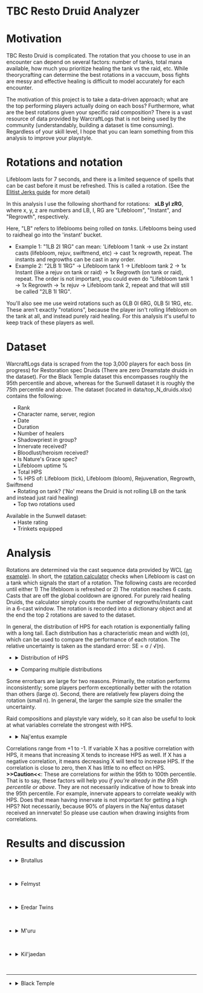 # TBC Resto Druid Analyzer  

# Motivation
TBC Resto Druid is complicated. The rotation that you choose to use in an encounter can depend on several factors: number of tanks, total mana available, how much you prioritize healing the tank vs the raid, etc. While theorycrafting can determine the best rotations in a vaccuum, boss fights are messy and effective healing is difficult to model accurately for each encounter.  

The motivation of this project is to take a data-driven approach; what are the top performing players actually doing on each boss? Furthermore, what are the best rotations given your specific raid composition? There is a vast resource of data provided by WarcraftLogs that is not being used by the community (understandably, building a dataset is time consuming). Regardless of your skill level, I hope that you can learn something from this analysis to improve your playstyle.  


# Rotations and notation
Lifebloom lasts for 7 seconds, and there is a limited sequence of spells that can be cast before it must be refreshed. This is called a rotation. (See the [Elitist Jerks guide](http://web.archive.org/web/20080913120521/http://elitistjerks.com/f31/t17783-druid_raiding_tree/#Healing_Strategies) for more detail)      
  
In this analysis I use the following shorthand for rotations: &nbsp; **xLB yI zRG**,   
where x, y, z are numbers and LB, I, RG are "Lifebloom", "Instant", and "Regrowth", respectively.   

Here, "LB" refers to lifeblooms being rolled on _tanks_. Lifeblooms being used to raidheal go into the 'instant' bucket.  
* Example 1: "1LB 2I 1RG" can mean: 'Lifebloom 1 tank -> use 2x instant casts (lifebloom, rejuv, swiftmend, etc) -> cast 1x regrowth, repeat. The instants and regrowths can be cast in any order.
* Example 2: "2LB 1I 1RG" -> Lifebloom tank 1 -> Lifebloom tank 2 -> 1x Instant (like a rejuv on tank or raid) -> 1x Regrowth (on tank or raid), repeat. The order is not important, you could even do "Lifebloom tank 1 -> 1x Regrowth -> 1x rejuv -> Lifebloom tank 2, repeat and that will still be called "2LB 1I 1RG".  
 
You'll also see me use weird rotations such as 0LB 0I 6RG, 0LB 5I 1RG, etc. These aren't exactly "rotations", because the player isn't rolling lifebloom on the tank at all, and instead purely raid healing. For this analysis it's useful to keep track of these players as well.


# Dataset  
WarcraftLogs data is scraped from the top 3,000 players for each boss (in progress) for Restoration spec Druids (There are zero Dreamstate druids in the dataset). For the Black Temple dataset this encompasses roughly the 95th percentile and above, whereas for the Sunwell dataset it is roughly the 75th percentile and above. The dataset (located in data/top_N_druids.xlsx) contains the following:  

&emsp; • Rank  
&emsp; • Character name, server, region  
&emsp; • Date  
&emsp; • Duration    
&emsp; • Number of healers  
&emsp; • Shadowpriest in group?  
&emsp; • Innervate received?  
&emsp; • Bloodlust/heroism received?  
&emsp; • Is Nature's Grace spec?  
&emsp; • Lifebloom uptime %  
&emsp; • Total HPS  
&emsp; • % HPS of: Lifebloom (tick), Lifebloom (bloom), Rejuvenation, Regrowth, Swiftmend  
&emsp; • Rotating on tank? ('No' means the Druid is not rolling LB on the tank and instead just raid healing)  
&emsp; • Top two rotations used  

Available in the Sunwell dataset:  
&emsp; • Haste rating  
&emsp; • Trinkets equipped  

# Analysis
Rotations are determined via the cast sequence data provided by WCL ([an example](https://classic.warcraftlogs.com/reports/VZr6X2MNY73GLktg#fight=47&type=casts&view=events&source=37)). In short, the [rotation calculator](https://github.com/msdec321/DataAnalysisWorkbooks/blob/main/warcraftLogs/src.py#L535-L623) checks when Lifebloom is cast on a tank which signals the start of a rotation. The following casts are recorded until either 1) The lifebloom is refreshed or 2) The rotation reaches 6 casts. Casts that are off the global cooldown are ignored. For purely raid healing Druids, the calculator simply counts the number of regrowths/instants cast in a 6-cast window. The rotation is recorded into a dictionary object and at the end the top 2 rotations are saved to the dataset.  

In general, the distribution of HPS for each rotation is exponentially falling with a long tail. Each distribution has a characteristic mean and width (σ), which can be used to compare the performance of each rotation. The relative uncertainty is taken as the standard error: SE = σ / √(n).    
 - <details> 
    <summary>Distribution of HPS</summary><p>
 
    ![alt text](https://i.imgur.com/Vz3K0hv.jpg)
  </p></details>

 - <details> 
    <summary>Comparing multiple distributions</summary><p>
 
    ![alt text](https://i.imgur.com/VWPltCF.png)
  </p></details>  

Some errorbars are large for two reasons. Primarily, the rotation performs inconsistently; some players perform exceptionally better with the rotation than others (large σ). Second, there are relatively few players doing the rotation (small n). In general, the larger the sample size the smaller the uncertainty.  

Raid compositions and playstyle vary widely, so it can also be useful to look at what variables correlate the strongest with HPS.  

 - <details><summary>Naj'entus example</summary><p>
  
    ![alt text](https://i.imgur.com/3BkHcYT.png)  
  
Correlations range from +1 to -1. If variable X has a positive correlation with HPS, it means that increasing X tends to increase HPS as well. If X has a negative correlation, it means decreasing X will tend to increase HPS. If the correlation is close to zero, then X has little to no effect on HPS. **>>Caution<<**: These are correlations for *within* the 95th to 100th percentile. That is to say, these factors will help you *if you're already in the 95th percentile or above*. They are not necessarily indicative of how to break into the 95th percentile. For example, innervate appears to correlate weakly with HPS. Does that mean having innervate is not important for getting a high HPS? Not necessarily, because 90% of players in the Naj'entus dataset received an innervate! So please use caution when drawing insights from correlations.  


# Results and discussion
  
- <details><summary>Brutallus</summary>  
  &nbsp;
  
    - <details><summary>Rotation rankings</summary><p>
  
      ![alt text](https://i.imgur.com/hePo33L.png)
  
      The top five rotations:
      - 1LB 4I 0RG: The standard 5GCD rotation, 113 Haste rating. Roll lifebloom on the primary tank and burn targets and use Rejuv for the extra GCD(s).   
      - 2LB 3I 0RG: Also the 5GCD rotation, but keeping a lifebloom on the offtank more often than above.   
      - 1LB 3I 2RG: Not a rotation. The players who cast this sequence of spells end up not refreshing Lifebloom on the tank. For the most part these players roll Lifebloom on the burn targets and weave in Regrowths with spare GCDs.   
      - 0LB 2I 4RG: Similar to the above, but rotates Lifebloom on one less burn target and uses more Regrowths.   
      - 1LB 3I 0RG: The standard 4GCD rotation, 0 Haste rating. Roll lifebloom on the primary tank and burn targets and use Rejuv for the extra GCD(s).   
      &nbsp;
  
      *Interestingly a 0 Haste rotation makes it into the top 5, which really shows how strong rolling Lifebloom on burns is. What's even more surprising to me, though, is that the standard 4GCD rotation ranks much higher than the 6GCD rotation (1LB 5I 0RG, ranked 14th). Why?  
  
      Let's drill down on some rotations.
  
      - <details><summary>Q. For players using 5 GCD, how does Lifebloom compare to rejuv?</summary><p>
  
        ![alt text](https://i.imgur.com/D5EFeFK.png)
  
        Unsurprisingly, the bulk of these players HPS comes from rolling Lifeblooms on burn. Some players use rejuv more than others.  
        </p></details>
        &nbsp;
  
      </p></details>
  
    - <details><summary>% Spell HPS scatter plots</summary><p>
  
      ![alt text](https://i.imgur.com/VJQNgxJ.png)
  
      For the bulk of players, the largest fraction of their healing comes from Lifebloom ticks (burn healing). Following that, most players get the secondary bulk of their healing from regrowth (although ironically 5GCD performs much better than using regrowths).  
      </p></details>
  
    - <details><summary>HPS vs Duration (Color = kill speed percentile, not HPS)</summary><p>
  
      ![alt text](https://i.imgur.com/HdMelSD.png)
  
      Most players fall within the 10th to 75th percentile of kill times.
      </p></details>
  
    - <details><summary>Q. What percentage of players are rolling Lifebloom on the tank(s)?</summary><p>
  
      ![alt text](https://i.imgur.com/GyPHhl9.png)
  
      57.8% of players are rolling Lifebloom at least one tank, the rest are purely burn healing / raid healing. For the Druids who are rotating on the tank(s), most prefer to roll Lifebloom on only the primary tank, while ~5% of players roll Lifebloom on both tanks.  
      </p></details>
  
    - <details><summary>Q. What percentage of players have an extra mana source?</summary><p>
  
      ![alt text](https://i.imgur.com/WNC6CFH.png)
  
      95.1% of players received either an innervate or shadow priest.
      </p></details>
  
    - <details><summary>Q. What percentage of players are playing Nature's Grace? (Note: There are no Dreamstate Druids in the dataset.)</summary><p>
  
      ![alt text](https://i.imgur.com/ti0CSrl.png)
  
      13.0% of players are Nature's Grace spec.
      </p></details> 
    
    - <details><summary>Q. What variables correlate the most with HPS?</summary><p>
  
      ![alt text](https://i.imgur.com/eyHHmu6.png)
  
      The top five correlators of HPS in order of importance: 
      - Haste rating    
      - Having less healers in your raid  
      - Having shadow priest    
      - Shorter fight duration  
      - Using Swiftmend less     
      &nbsp; 
  
      </p></details>
    </details> 

&nbsp;
  
- <details><summary>Felmyst</summary>  
  &nbsp;
  
  - <details><summary>Rotation rankings</summary><p>
  
    ![alt text](https://i.imgur.com/BknFaWP.png)
  
    The top five rotations:
    - 0LB 1I 5RG: Raid healing, primarily with Regrowth and the occasional lifebloom/rejuv, 5% of players do this.  
    - 0LB 0I 6RG: Raid healing with Regrowth, 8% of players do this.  
    - 1LB 1I 4RG: Not a rotation, Mostly raid healing with regrowth and putting a Lifebloom on the tank (but not refreshing it), 1.2% of players do this.    
    - 1LB 0I 3RG: ~130 Haste regrowth rotation, 1.4% of players do this.  
    - 1LB 0I 5RG: Not a rotation, similar to the above but Lifebloom does not get refreshed.  
    &nbsp;  
  
    Let's drill down on the data.
   
    - <details><summary>Q. For players raid healing with the top 2 rotations, how does Tree of Life spec compare to Nature's Grace?</summary><p>
  
        ![alt text](https://i.imgur.com/oRoLxZO.png)
  
        Tree of Life performs slightly better on average (within uncertainty) for pure regrowth spam (perhaps due to mana constraints), however for 1I 5RG the specs perform roughly the same within uncertainty.   
        </p></details>
    &nbsp;
  
    </p></details>
  
  - <details><summary>% Spell HPS scatter plots</summary><p>
  
      ![alt text](https://i.imgur.com/hTuGRoR.png)
  
      There is a lot of variation in how players heal, however the top performers tend to be using more regrowths.  
      </p></details>
  
  - <details><summary>HPS vs Duration (Color = kill speed percentile, not HPS)</summary><p>
  
      ![alt text](https://i.imgur.com/bTEXMIk.png)
  
      Most players fall slightly above the 50th percentile of kill speeds. The top parses tend to occur near the end of the 3rd ground phase or at any time in the 4th ground phase.  
      </p></details>
  
  - <details><summary>Q. What percentage of players are rolling Lifebloom on the tank?</summary><p>
  
     ![alt text](https://i.imgur.com/QuNsQOa.png)
  
     38.0% of players are rolling Lifebloom on a tank (either during the ground phase or during skeletons in the air phase). 
     </p></details>
  
  - <details><summary>Q. What percentage of players have an extra mana source?</summary><p>
  
      ![alt text](https://i.imgur.com/g3E8UaR.png)
  
      94.6% of players received either an innervate or shadow priest.
      </p></details>
  
  - <details><summary>Q. What percentage of players are playing Nature's Grace?</summary><p>
  
    ![alt text](https://i.imgur.com/pfCvfHa.png)
  
    25.9% of players are Nature's Grace spec.
    </p></details>
  
  - <details><summary>Q. What variables correlate the most with HPS?</summary><p>
  
      ![alt text](https://i.imgur.com/zKe2v2t.png)
  
      The top five correlators of HPS in order of importance: 
      - Casting more regrowths      
      - Casting less lifeblooms    
      - Having more spell haste      
      - Spriest    
      - Lower number of healers       
      &nbsp; 
  
      </p></details>

  </details> 

&nbsp;
  
- <details><summary>Eredar Twins</summary>  
  &nbsp;
  
  Note: Some sections of this boss are split by phase.
  
  - <details><summary>Rotation rankings (Phase 1)</summary><p>
  
    ![alt text](https://i.imgur.com/vWudPR9.png)
  
    The top five rotations:
    - 2LB 0I 2RG: 5 haste rotation, regrowths more often on the raid than tanks, 1.9% of players do this rotation.  
    - 1LB 0I 3RG: 113 haste rotation, regrowths more often on the raid than tanks, 1.6% of players do this rotation.  
    - 0LB 0I 6RG: Pure regrowth raid healing, 9.6% of players do this.  
    - 0LB 1I 5RG: Raid healing primarily with regrowth and the occasional rejuv, 11.7% of players do this.  
    - 1LB 1I 2RG: 5 haste rotation, regrowths more often on the raid than tanks, 2.2% of players do this rotation.  
    &nbsp;  

    </p></details>
  
  - <details><summary>Rotation rankings (Phase 2)</summary><p>
  
    ![alt text](https://i.imgur.com/R94eDqD.png)
  
    The top five rotations:
    - 0LB 0I 6RG: Pure regrowth raid healing, 9.6% of players do this.  
    - 0LB 1I 5RG: Raid healing primarily with regrowth and the occasional rejuv but more regrowths than the above, 11.7% of players do this.  
    - 1LB 0I 3RG: 130 Haste rotation, 1.8% of players do this rotation.  
    - 0LB 2I 4RG: Raid healing primarily with regrowth and the occasional rejuv, 7.4% of players do this.  
    - 1LB 1I 2RG: 5 haste rotation, 2.2% of players do this.  
    &nbsp;  

    </p></details>
  
  - <details><summary>Q. What percentage of players are rolling Lifebloom on the tank(s)? (Phase 1)</summary><p>
  
     ![alt text](https://i.imgur.com/lHIoP3q.png)
  
     54.2% of players are rolling Lifebloom on at least one tank, with 16.8% of players rolling LB on exactly one tank, 18.7% on exactly two tanks, and 18.8% on all three tanks.  
     </p></details>
  
  - <details><summary>Q. What percentage of players are rolling Lifebloom on the tank? (Phase 2)</summary><p>
  
     ![alt text](https://i.imgur.com/pylfz4B.png)
  
     33.8% of players are rolling Lifebloom on the tank. 
     </p></details>
  
   - <details><summary>Q. What percentage of players are playing Nature's Grace?</summary><p>
  
     ![alt text](https://i.imgur.com/4W8gwt9.png)
  
     31.2% of players are Nature's Grace spec.
     </p></details>
  
  - <details><summary>Q. What variables correlate the most with HPS? (Phase 1)</summary><p>
  
     ![alt text](https://i.imgur.com/Hx7Igis.png)
  
     The top five correlators of HPS in order of importance: 
     - Casting more regrowths  
     - Having shadow priest  
     - Casting less lifeblooms  
     - Playing Nature's grace  
     - Having more spell haste    
     </p></details>
    
  
  - <details><summary>Q. What variables correlate the most with HPS? (Phase 2)</summary><p>
  
      ![alt text](https://i.imgur.com/GUGtZds.png)
  
      The top five correlators of HPS in order of importance: 
      - Casting more regrowths  
      - Having shadow priest  
      - Casting less lifeblooms  
      - Playing Nature's grace  
      - Having more spell haste  
      &nbsp;
  
      Note: Coincidentally (or maybe not a coincidence?) these are the same top correlators as seen for phase 1.
      </p></details>
  
  - <details><summary>Trinket analysis</summary><p>
    
    - <details><summary>Q. Which trinkets are players using the most?</summary><p>
  
      ![alt text](https://i.imgur.com/iDEXs0p.png)
      </p></details>
  
    - <details><summary>Q. Which combinations of trinkets are players using the most?</summary><p>
  
      ![alt text](https://i.imgur.com/67K5GdE.png)
      </p></details>
  
    - <details><summary>Q. Does playstyle/rotation affect the distribution of trinkets?</summary><p>
  
      - <details><summary>Q. Regrowth spam (0LB 0I 6RG, 0LB 1I 5RG, 0LB 2I 4RG) - Individual trinkets</summary><p>
  
        ![alt text](https://i.imgur.com/7Kpj0Vd.png)
        </p></details>
  
      - <details><summary>Q. Regrowth spam (0LB 0I 6RG, 0LB 1I 5RG, 0LB 2I 4RG) - Trinket combinations</summary><p>
  
        ![alt text](https://i.imgur.com/7IkYNdn.png)
        </p></details>
  
      - <details><summary>Q. 5GCD Lifebloom rolling (2LB 3I 0RG, 2LB 2I 1RG, ...) - Individual trinkets</summary><p>
  
        ![alt text](https://i.imgur.com/s8AogL1.png)
        </p></details>
  
      - <details><summary>Q. 5GCD Lifebloom rolling (2LB 3I 0RG, 2LB 2I 1RG, ...) - Trinket combinations</summary><p>
  
        ![alt text](https://i.imgur.com/N2DTSfI.png)
        </p></details>
  
      </p></details>
  
    - <details><summary>Q. What are the HPS rankings for the most common trinket combinations?</summary><p>
  
      - <details><summary>Regrowth spam</summary><p>
  
        ![alt text](https://i.imgur.com/R08eBGP.png)
        </p></details>
  
      - <details><summary>5GCD Lifebloom rolling</summary><p>
  
        ![alt text](https://i.imgur.com/vIiMBKp.png)
        </p></details>
  
      </p></details> 
  
    </p></details>
  
  </details> 

&nbsp;
  
- <details><summary>M'uru</summary>  
  &nbsp;

  Note: Some sections of this boss are split by phase.
  
  - <details><summary>Rotation rankings (Phase 1)</summary><p>
  
    ![alt text](https://i.imgur.com/wKhcGn1.png)
  
    The top five rotations:
    - 2LB 0I 2RG: 5 haste rotation, regrowths more often on the raid than tanks, 2.5% of players do this rotation.  
    - 0LB 0I 6RG: Pure regrowth raid healing, 8.7% of players do this.  
    - 0LB 1I 5RG: Raid healing primarily with regrowth and the occasional rejuv, 4.5% of players do this.  
    - 0LB 2I 4RG: Raid healing primarily with regrowth and the occasional rejuv, but more rejuvs than the above, 2.9% of players do this.  
    - 1LB 1I 2RG: 5 haste rotation, regrowths more often on the raid than tanks, 1.9% of players do this rotation.  
    &nbsp;  

    </p></details>
  
  - <details><summary>Rotation rankings (Phase 2)</summary><p>
  
    ![alt text](https://i.imgur.com/aftVMjq.png)
  
    The top five rotations:
    - 0LB 0I 6RG: Pure regrowth raid healing, 14.6% of players do this.  
    - 0LB 2I 4RG: Raid healing primarily with regrowth and the occasional rejuv, 8.7% of players do this.  
    - 0LB 1I 5RG: Raid healing primarily with regrowth and the occasional rejuv, but less rejuvs than the above, 12.9% of players do this.   
    - 1LB 1I 2RG: 5 haste rotation, regrowths more often on the raid than tanks, 2.5% of players do this.  
    - 0LB 3I 3RG: Raid healing primarily with regrowth and the occasional rejuv, but more rejuvs than both of the above, 5.6% of players do this.  
    &nbsp;  

    </p></details>
  
  - <details><summary>Q. What percentage of players are rolling Lifebloom on the tank(s)? (Phase 1)</summary><p>
  
     ![alt text](https://i.imgur.com/Z9gi4NF.png)
  
     73.9% of players are rolling Lifebloom on at least one tank, with 19.6% of players rolling LB on exactly one tank, 16.9% on exactly two tanks, and 37.4% on all three tanks.  
     </p></details>
  
  - <details><summary>Q. What percentage of players are rolling Lifebloom on the tank? (Phase 2)</summary><p>
  
     ![alt text](https://i.imgur.com/TQc2rBC.png)
  
     45.2% of players are rolling Lifebloom on at least one tank (Note: I choose *at least one* tank because some groups have adds active going into phase 2).  
     </p></details>
  
  - <details><summary>Q. What percentage of players are playing Nature's Grace?</summary><p>
  
     ![alt text](https://i.imgur.com/Sjkr1gv.png)
  
     30.1% of players are Nature's Grace spec.
     </p></details>
  
  - <details><summary>Q. What variables correlate the most with HPS? (Phase 1)</summary><p>
  
     ![alt text](https://i.imgur.com/wXAsf3W.png)
  
     The top five correlators of HPS in order of importance: 
     - Casting more regrowths  
     - Having shadow priest  
     - Casting less lifeblooms  
     - Having more spell haste  
     - Casting less rejuvs  
     </p></details>

  - <details><summary>Q. What variables correlate the most with HPS? (Phase 2)</summary><p>
  
      ![alt text](https://i.imgur.com/25TiJWQ.png)
  
      The top five correlators of HPS in order of importance: 
      - Casting more regrowths  
      - Having shadow priest  
      - Casting less lifeblooms   
      - Nature's Grace spec  
      - Having innervate  
      </p></details>
  
  - <details><summary>Trinket analysis</summary><p>
    
    - <details><summary>Q. Which trinkets are players using the most?</summary><p>
  
      ![alt text](https://i.imgur.com/eZyxero.png)
      </p></details>
  
    - <details><summary>Q. Which combinations of trinkets are players using the most?</summary><p>
  
      ![alt text](https://i.imgur.com/h0S7N5c.png)
      </p></details>
  
    - <details><summary>Q. Does playstyle/rotation affect the distribution of trinkets?</summary><p>
  
      - <details><summary>Q. Regrowth spam (0LB 0I 6RG, 0LB 1I 5RG, 0LB 2I 4RG) - Individual trinkets</summary><p>
  
        ![alt text](https://i.imgur.com/3tyPN19.png)
        </p></details>
  
      - <details><summary>Q. Regrowth spam (0LB 0I 6RG, 0LB 1I 5RG, 0LB 2I 4RG) - Trinket combinations</summary><p>
  
        ![alt text](https://i.imgur.com/82aDll8.png)
        </p></details>
  
      - <details><summary>Q. 5GCD Lifebloom rolling (3LB 2I 0RG, 2LB 3I 0RG, ...) - Individual trinkets</summary><p>
  
        ![alt text](https://i.imgur.com/UnEFEOf.png)
        </p></details>
  
      - <details><summary>Q. 5GCD Lifebloom rolling (3LB 2I 0RG, 2LB 3I 0RG, ...) - Trinket combinations</summary><p>
  
        ![alt text](https://i.imgur.com/5aMqJuO.png)
        </p></details>
  
      </p></details>
  
    - <details><summary>Q. What are the HPS rankings for the most common trinket combinations?</summary><p>
  
      - <details><summary>Regrowth spam</summary><p>
  
        ![alt text](https://i.imgur.com/8gf3R1l.png)
        </p></details>
  
      - <details><summary>5GCD Lifebloom rolling</summary><p>
  
        ![alt text](https://i.imgur.com/pbqzL0a.png)
        </p></details>
  
      </p></details> 

    </p></details>
  

  </details> 

&nbsp;
  
- <details><summary>Kil'jaedan</summary>  
  &nbsp;

  - <details><summary>Rotation rankings</summary><p>
  
    ![alt text](https://i.imgur.com/bJHpuF9.png)
    </p></details> 
  
  - <details><summary>% Spell HPS scatter plots</summary><p>
  
    ![alt text](https://i.imgur.com/wS6rIdD.png)
  
    The bulk of players choose to either heal mostly with Regrowth or Lifebloom (rolling blooms on Fire Bloom targets) with relatively little use of rejuv.
    </p></details>
  
  - <details><summary>HPS vs Duration (Color = kill speed percentile, not HPS)</summary><p>
  
    ![alt text](https://i.imgur.com/z6aCFwE.png)
  
    Most players fall within the 10th to 75th percentile of kill times.
    </p></details>
  
  - <details><summary>Q. What percentage of players are rolling Lifebloom on the tank?</summary><p>
  
     ![alt text](https://i.imgur.com/OcgPS77.png)
  
     46.0% of players are rolling Lifebloom on the tank.
     </p></details>
  
  - <details><summary>Q. What percentage of players have an extra mana source?</summary><p>
  
    ![alt text](https://i.imgur.com/GpEMWR0.png)
  
    93.4% of players received either an innervate or shadow priest.
    </p></details>
  
  - <details><summary>Q. What percentage of players are playing Nature's Grace?</summary><p>
  
     ![alt text](https://i.imgur.com/uwZeiy0.png)
  
     21.6% of players are Nature's Grace spec.
     </p></details>
  
  - <details><summary>Q. What variables correlate the most with HPS?</summary><p>
  
    ![alt text](https://i.imgur.com/9BgNXHz.png)
  
    The top five correlators of HPS in order of importance: 
    - Higher spell haste rating  
    - Casting more regrowths  
    - Having shadow priest  
    - Less number of healers  
    - Casting less rejuvs    
    &nbsp; 
  
    </p></details>
  
  - <details><summary>Trinket analysis</summary><p>
    
    - <details><summary>Q. Which trinkets are players using the most?</summary><p>
  
      ![alt text](https://i.imgur.com/qePhCjE.png)
      </p></details>
  
    - <details><summary>Q. Which combinations of trinkets are players using the most?</summary><p>
  
      ![alt text](https://i.imgur.com/nCx8Wx2.png)
      </p></details>
  
    - <details><summary>Q. Does playstyle/rotation affect the distribution of trinkets?</summary><p>
  
      - <details><summary>Q. Regrowth spam (0LB 0I 6RG, 0LB 1I 5RG, 0LB 2I 4RG) - Individual trinkets</summary><p>
  
        ![alt text](https://i.imgur.com/Y3xz4Tu.png)
        </p></details>
  
      - <details><summary>Q. Regrowth spam (0LB 0I 6RG, 0LB 1I 5RG, 0LB 2I 4RG) - Trinket combinations</summary><p>
  
        ![alt text](https://i.imgur.com/k1TSNnY.png)
        </p></details>
  
      - <details><summary>Q. 5GCD Lifebloom rolling (1LB 4I 0RG, 1LB 1I 2RG, ...) - Individual trinkets</summary><p>
  
        ![alt text](https://i.imgur.com/0sCI4b1.png)
        </p></details>
  
      - <details><summary>Q. 5GCD Lifebloom rolling (1LB 4I 0RG, 1LB 1I 2RG, ...) - Trinket combinations</summary><p>
  
        ![alt text](https://i.imgur.com/bFYq67i.png)
        </p></details>
  
      </p></details>
  
    </p></details>
  
  </p></details>
    

&nbsp;

-----

- <details><summary>Black Temple</summary> 
  &nbsp;
  
  Note: This section uses Phase 4 data.
  &nbsp;
  
  - <details><summary>High Warlord Naj'entus</summary>  
    &nbsp;

    - <details><summary>Rotation rankings</summary><p>

      ![alt text](https://i.imgur.com/VWPltCF.png)

      The top five rotations:
      - 0LB 0I 5RG: Not rolling lifebloom on the tank and raid healing with regrowth, 42.1% of players do this rotation.  
      - 1LB 1I 2RG: ~20 Haste rating rotation, 1.7% of players do this rotation.  
      - 1LB 0I 3RG: ~120 Haste rotation without NG, ~20 Haste rotation with NG (and 1 of 3 regrowths proc NG), 2.5% of players do this rotation.  
      - 1LB 0I 4RG: ~250 Haste with Nature's Grace rotation (And 3/4 proc NG, or with Bloodlust), or high haste ToL spec with Bloodlust, 2.6% of players do this rotation.      
      - 0LB 1I 4RG: Mostly raid healing with Regrowth with the occasional rejuv, 19.1% of players do this rotation.    
      &nbsp;

      *Interestingly, there's a big difference between 1LB 0I 2RG and 1LB 0I 3RG, but there isn't a big difference between 1LB 0I 3RG and 1LB 0I 4RG, and the former is performing slightly better within uncertainty. Why is that? Mana constraints are one possibility, but it'd be interesting to look into further.  

      Let's drill down on some rotations.

      - <details><summary>Q. How does 0LB 0I 5RG perform for Nature's Grace vs Tree of Life spec?</summary><p>

        ![alt text](https://i.imgur.com/HVQAiu3.png)

        Nature's Grace performs significantly better than Tree of Life spec.  
        </p></details>

      - <details><summary>Q. How does 1LB 0I 3RG perform for Nature's Grace vs Tree of Life spec?</summary><p>

        ![alt text](https://i.imgur.com/4UUS5JL.png)

        They perform the same within uncertainty.    
        </p></details>

      - <details><summary>Q. How does 1LB 0I 4RG perform for Nature's Grace vs Tree of Life spec, and also filtered by Bloodlust/Hero?</summary><p>

        ![alt text](https://i.imgur.com/6pHPKAZ.png)

        The players with Bloodlust/Hero tend to perform better than those without it. Surprisingly (to me), ToL spec players with lust tend to perform similar or better than Nature's Grace players with lust. Why is that?      
        </p></details>
        &nbsp;

      </p></details>

    - <details><summary>% Spell HPS scatter plots</summary><p>

      ![alt text](https://i.imgur.com/dru9e7P.png)

      The bulk of players do not raid heal with Lifebloom or Rejuv. Players tend to either purely raid heal with regrowth, or roll Lifebloom/Rejuv on the tank and heal the raid with regrowth.  
      </p></details>

    - <details><summary>HPS vs Duration (Color = kill speed percentile, not HPS)</summary><p>

      ![alt text](https://i.imgur.com/TE1FOsV.png)

      Most players fall within the 75th to 95th percentile of kill times.
      </p></details>

    - <details><summary>Q. What percentage of players are actually rolling Lifebloom on the tank?</summary><p>

      ![alt text](https://i.imgur.com/OP28oY0.png)

      28.1% of players are rolling Lifebloom on the main tank, the rest are purely raid healing. Interestingly, three of the top five rotations involve rolling Lifebloom on the main tank, however the vast majority of rankers choose to purely raid heal.  
      </p></details>

    - <details><summary>Q. What percentage of players have an extra mana source?</summary><p>

      ![alt text](https://i.imgur.com/uuzzmEF.png)

      89.0% of players received either an innervate or shadow priest.
      </p></details>

    - <details><summary>Q. What percentage of players are playing Nature's Grace?</summary><p>

      ![alt text](https://i.imgur.com/grkG0i6.png)

      54.3% of players are Nature's Grace spec.
      </p></details> 

    - <details><summary>Q. What variables correlate the most with HPS?</summary><p>

      ![alt text](https://i.imgur.com/3BkHcYT.png)

      The top five correlators of HPS in order of importance: 
      - Using more regrowth heavy rotations  
      - Having less healers in your raid  
      - Being Nature's Grace spec  
      - Not rolling Lifebloom on the tank  
      - Not using Lifebloom to raidheal   
      &nbsp; 

      </p></details>
    </details> 

  &nbsp;

  - <details><summary>Supremus</summary>
    &nbsp;

    - <details><summary>Rotation rankings</summary><p>

      ![alt text](https://i.imgur.com/yaDpQF5.png)

      The top five rotations:
      - 1LB 0I 4RG: ~250 Haste with Nature's Grace rotation (And 3 out of 4 regrowth casts must proc NG), 3.2% of players do this rotation.
      - 0LB 1I 4RG: Raid healing mostly with Regrowth and the occasional rejuv, 10.7% of players do this rotation.  
      - 1LB 0I 2RG: 0 Haste rotation, 9.9% of players do this rotation.  
      - 0LB 2I 3RG: Raid healing with slightly more rejuvs than above. 3.5% of players do this rotation.  
      - 0LB 0I 5RG: Raid healing with only regrowth. 16.9% of players do this rotation.  
      </p></details>

    - <details><summary>% Spell HPS scatter plots</summary><p>

      ![alt text](https://i.imgur.com/Z8jXoyC.png)

      The bulk of players do not raid heal with Lifebloom or Rejuv, and instead roll Lifebloom on the main tank with 20-60% of their HPS coming from Regrowth.    
      </p></details>

    - <details><summary>HPS vs Duration (Color = kill speed percentile, not HPS)</summary><p>

      ![alt text](https://i.imgur.com/t6HNoyD.png)

      Most players fall within the 75th to 95th percentile of kill times.
      </p></details>

    - <details><summary>Q. What percentage of players are rolling Lifebloom on the tank(s)?</summary><p>

      ![alt text](https://i.imgur.com/DWhUQNa.png)

      84.2% of players are rolling Lifebloom on *at least* one tank, the rest are purely raid healing.  
      42.6% of players roll Lifebloom on only the primary tank.  
      34.7% of players roll Lifebloom on both the primary tank and the hateful strike tank.  

      One-tank rotations perform better on average than two-tank rotations. Why? One interpretation is that when rolling LB on the offtank, a lot of the healing is overhealing, as hateful strikes are infrequent and the off-tank gets healed to full fairly quickly. It's arguable that your GCDs are better used with regrowths and just rotating on the primary tank. However, it's also possible that the data is biased because Druids are unlikely to 2-tank rotate during the Kite phase. It would be interesting to split the data between tank phase and kite phase and see how the top rotations differ.  
      </p></details>

    - <details><summary>Q. What percentage of players have an extra mana source?</summary><p>

      ![alt text](https://i.imgur.com/L8I4tKm.png)

      68.2% of players received either an innervate or shadow priest.
      </p></details>

    - <details><summary>Q. What percentage of players are playing Nature's Grace?</summary><p>

      ![alt text](https://i.imgur.com/KzXd5ca.png)

      34.9% of players are Nature's Grace spec.
      </p></details>

    - <details><summary>Q. What variables correlate the most with HPS?</summary><p>

      ![alt text](https://i.imgur.com/zxFk4s2.png)

      The top five correlators of HPS in order of importance: 
      - Using more regrowth heavy rotations  
      - Having less healers in your raid  
      - Being Nature's Grace spec  
      - Shorter fight duration  
      - Rolling Lifebloom on a lower number of tanks  
      &nbsp;

      </p></details>

    </details>  

  &nbsp;

  - <details><summary>Teron Gorefiend</summary>
    &nbsp;

    - <details><summary>Rotation rankings</summary><p>

      ![alt text](https://i.imgur.com/zBfQV3C.png)

      The top five rotations:
      - 1LB 0I 3RG: ~120 Haste rotation without NG, ~20 Haste rotation with NG (and 1 of 3 regrowths proc NG), 3% of players do this rotation.     
      - 0LB 0I 5RG: Raid healing with only regrowth, 16.9% of players do this rotation.  
      - 0LB 1I 4RG: Raid healing mostly with regrowth and the occasional rejuv, 10.7% of players do this rotation.   
      - 1LB 1I 2RG: ~20 Haste rating rotation, 4.3% of players do this rotation.      
      - 0LB 2I 3RG: Raid healing mostly with regrowth, but more rejuvs than the above, 3.5% of players do this rotation.   
      &nbsp;

      Let's drill down further.

      - <details><summary>Q. How does 1LB 0I 3RG perform for Nature's Grace vs Tree of Life spec?</summary><p>

        ![alt text](https://i.imgur.com/cekncC5.png)

        Interestingly ToL performs better than NG within uncertainty, however the sample size for the former is relatively small.  
        </p></details>

      - <details><summary>Q. How does 0LB 0I 5RG perform for Nature's Grace vs Tree of Life spec?</summary><p>

        ![alt text](https://i.imgur.com/w1vituT.png)

        Nature's Grace wins.  
        </p></details>
        &nbsp;

      </p></details>

    - <details><summary>% Spell HPS scatter plots</summary><p>

      ![alt text](https://i.imgur.com/7hd2DNg.png)

      The bulk of players do not raid heal with Lifebloom or Rejuv, and instead roll Lifebloom/Rejuv on the main tank with 40-80% of their HPS coming from Regrowth.    
      </p></details>

    - <details><summary>HPS vs Duration (Color = kill speed percentile, not HPS)</summary><p>

      ![alt text](https://i.imgur.com/xNLdR8K.png)

      Most players are evenly distributed between the 25th to 95th percentile.
      </p></details>

    - <details><summary>Q. What percentage of players are rolling Lifebloom on the tank?</summary><p>

      ![alt text](https://i.imgur.com/aM4LxZa.png)

      68.1% of players are rolling Lifebloom on the tank, the rest are purely raid healing.
      </p></details>  

    - <details><summary>Q. What percentage of players have an extra mana source?</summary><p>

      ![alt text](https://i.imgur.com/3Mj4tG9.png)

      91.2% of players received either an innervate or shadow priest.    
      </p></details>

    - <details><summary>Q. What percentage of players are playing Nature's Grace?</summary><p>

      ![alt text](https://i.imgur.com/bZL4HHc.png)

      49.0% of players are Nature's Grace spec.
      </p></details>

    - <details><summary>Q. What variables correlate the most with HPS?</summary><p>

      ![alt text](https://i.imgur.com/FoLbHrt.png)

      The top five correlators of HPS in order of importance: 
      - Having power infusion  
      - Using more regrowth heavy rotations  
      - Having less healers in your raid  
      - Having shadowpriest  
      - Being Nature's Grace spec  
      &nbsp;

      </p></details>  

  &nbsp;

  - <details><summary>Gurtogg Bloodboil</summary>
    &nbsp;

    - <details><summary>Rotation rankings</summary><p>

      ![alt text](https://i.imgur.com/7OXYME5.png)

      The top five rotations:
      - 1LB 0I 3RG: ~120 Haste rotation without NG, ~20 Haste rotation with NG (and 1 of 3 regrowths proc NG), 1.6% of players do this rotation.  
      - 0LB 1I 4RG: Mostly raid with with Regrowth with the occasional LB/rejuv, 12.0% of players do this rotation.    
      - 0LB 0I 5RG: Raid healing with regrowth, 13.0% of players do this rotation.  
      - 0LB 5I 0RG: Raid healing with LB or Rejuv (see below), 15.0% of players do this rotation.   
      - 0LB 2I 3RG: Mostly raid healing with Regrowth, but with more rejuvs than the above, 6.0% of players do this rotation.          
      &nbsp;

      - <details><summary>Q. How does 1LB 0I 3RG perform for Nature's Grace vs Tree of Life spec?</summary><p>

        ![alt text](https://i.imgur.com/hsEfFTw.png)

        NG performs better than ToL within uncertainty, but the sample size for the latter is very small.    
        </p></details>

      - <details><summary>Q. How does 0LB 1I 4RG perform for Nature's Grace vs Tree of Life spec?</summary><p>

        ![alt text](https://i.imgur.com/PGaAhbx.png)

        Nature's Grace wins.    
        </p></details>

      - <details><summary>Q. How does 0LB 0I 5RG perform for Nature's Grace vs Tree of Life spec?</summary><p>

        ![alt text](https://i.imgur.com/G7UTili.png)

        Nature's Grace wins.    
        </p></details>

      - <details><summary>Q. For 0LB 5I 0RG, how does Lifebloom compare to Rejuv?</summary><p>

        ![alt text](https://i.imgur.com/lxraQ3F.png)

        Lifebloom wins by a wide margin.    
        </p></details>

      - <details><summary>Q. Follow up question, for players raidhealing with Lifebloom, are they using 1 stack of LB or rolling on the bloodboils?</summary><p>

        ![alt text](https://i.imgur.com/2vsCzPB.png)

        Rolling lifeblooms wins, also by a wide margin! A useful note: bloodboil is a very similar mechanic to Kil'jaedan's Fire Bloom. As a follow up, it would be interesting to know if these groups are soaking more than one bloodboil stacks.   
        </p></details>  

      - <details><summary>Let's look again at the top-5 rotations with all these filters.</summary><p>

        ![alt text](https://i.imgur.com/lR571Wu.png)
        </p></details>

      &nbsp;

      </p></details>  

    - <details><summary>% Spell HPS scatter plots</summary><p>

      ![alt text](https://i.imgur.com/Rfz7sHT.png)

      There is a bit of variation in what players have success with. Some players tend to mainly raidheal with regrowth, others tend to raidheal with rejuv, and for others the bulk of their effective healing comes from Lifebloom ticks. There is a lot of room for personal preference on this boss.  
      </p></details>

    - <details><summary>HPS vs Duration (Color = kill speed percentile, not HPS)</summary><p>

      ![alt text](https://i.imgur.com/hYE0hJN.png)

      Most players are evenly distributed between the 25th to 95th percentile.  
      </p></details>

    - <details><summary>Q. What percentage of players are rolling Lifebloom on the tank?</summary><p>

      ![alt text](https://i.imgur.com/8ASi4gu.png)

      48.2% of players are rolling Lifebloom on at least one tank, with 44.4% of players rolling on exactly one tank and 3.3% of players rolling on exactly two tanks.  
      </p></details>  

    - <details><summary>Q. What percentage of players have an extra mana source?</summary><p>

      ![alt text](https://i.imgur.com/5Tcb51h.png)

      88.4% of players received either an innervate or shadow priest.    
      </p></details>

    - <details><summary>Q. What percentage of players are playing Nature's Grace?</summary><p>

      ![alt text](https://i.imgur.com/d3ry8py.png)

      41.3% of players are Nature's Grace spec.  
      </p></details>

    - <details><summary>Q. What variables correlate the most with HPS?</summary><p>

      ![alt text](https://i.imgur.com/UoB5Lk5.png)

      The top five correlators of HPS in order of importance: 
      - % Rotation 1, which is to say, Druids who tend to stick to a particular rotation tend to perform better than Druids who vary their rotation during the fight.   
      - Less raidhealing with one stack of Lifebloom (Preferring rolling LB > Regrowth > Rejuv)   
      - Less raidhealing with Rejuv (Preferring Rolling LB > Regrowth)  
      - Less number of healers    
      - Shorter kill time    
      &nbsp;

      </p></details>  

    </details>  

    &nbsp;

  - <details><summary>Reliquary of Souls</summary>  
    &nbsp;

    - <details><summary>Rotation rankings</summary><p>

      **Note:** I will be splitting this section into phase 2 and phase 3, since rotations may not necessarily perform the same for both.

      ![alt text](https://i.imgur.com/GhHlQWO.png)   
      </p></details>  

    </details>  

    &nbsp;

  - <details><summary>Mother Shahraz</summary>  
    &nbsp;

    - <details><summary>Rotation rankings</summary><p>

      ![alt text](https://i.imgur.com/U4IZwL5.png)

      The top five rotations:
      - 0LB 1I 4RG: Raidhealing mostly with Regrowth and the occasional Rejuv, 15.8% of players do this rotation.
      - 0LB 0I 5RG: Raid healing with Regrowth, 22.7% of players do this rotation.  
      - 1LB 1I 2RG: ~20 Haste rotation, 2.1% of players do this rotation.  
      - 1LB 0I 3RG: ~120 Haste rotation without NG, ~20 Haste rotation with NG (and 1 of 3 regrowths proc NG), 2.1% of players do this rotation.  
      - 1LB 0I 4RG: ~250 Haste with Nature's Grace rotation (And 3 out of 4 regrowth casts must proc NG), 4.3% of players do this rotation.    
      </p></details>

    - <details><summary>% Spell HPS scatter plots</summary><p>

      ![alt text](https://i.imgur.com/xKQTQ03.png)

      The vast majority of players raid heal with regrowth, although the percentage of a player's HPS from regrowth can range anywhere from 0% to 90%. A significant portion of HPS also comes from rolling Lifebloom on exactly one tank.      
      </p></details>

    - <details><summary>HPS vs Duration (Color = kill speed percentile, not HPS)</summary><p>

      ![alt text](https://i.imgur.com/iO1rs1p.png)

      Most players are evenly distributed between the 25th to 95th percentile.  
      </p></details>

    - <details><summary>Q. What percentage of players are rolling Lifebloom on the tank(s)?</summary><p>

      ![alt text](https://i.imgur.com/Id89VBh.png)

      48.4% of players are rolling Lifebloom on at least one tank, with 37.7% of players rolling on exactly one tank and 5.3% of players rolling on exactly two tanks, and 5.3% of players rolling on all three tanks.  
      </p></details> 

    - <details><summary>Q. What percentage of players have an extra mana source?</summary><p>

      ![alt text](https://i.imgur.com/wlBwLtc.png)

      93.5% of players received either an innervate or shadow priest.    
      </p></details>

    - <details><summary>Q. What percentage of players are playing Nature's Grace?</summary><p>

      ![alt text](https://i.imgur.com/IoLp58F.png)

      49.0% of players are Nature's Grace spec.  
      </p></details>

    - <details><summary>Q. What variables correlate the most with HPS?</summary><p>

      ![alt text](https://i.imgur.com/80lsytV.png)

      The top five correlators of HPS in order of importance: 
      - More raidhealing with regrowth.   
      - Rolling lifebloom on a lower number of tanks.   
      - Playing Nature's Grace.   
      - Less number of healers    
      - Not raidhealing with Lifebloom.    
      &nbsp;

      </p></details> 

  </p></details>
  
</p></details>
  
  
  
  
  
